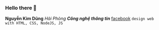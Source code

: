 ### Hello there 🔭
**Nguyễn Kim Dũng**
_Hải Phòng_
**_Công nghệ thông tin_**
[facebook](https://www.facebook.com/nkdungg10/)
`design web with HTML, CSS, NodeJS, JS`
<!--
**dngg2610/dngg2610** is a ✨ _special_ ✨ repository because its `README.md` (this file) appears on your GitHub profile.

Here are some ideas to get you started:

- 🔭 I’m currently working on ...
- 🌱 I’m currently learning ...
- 👯 I’m looking to collaborate on ...
- 🤔 I’m looking for help with ...
- 💬 Ask me about ...
- 📫 How to reach me: ...
- 😄 Pronouns: ...
- ⚡ Fun fact: ...
-->
